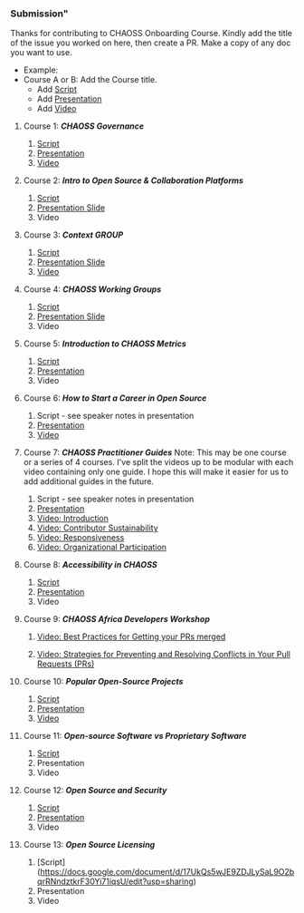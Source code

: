 ### Submission"

Thanks for contributing to CHAOSS Onboarding Course.
Kindly add the title of the issue you worked on here, then create a PR. Make a copy of any doc you want to use.

*   Example:
*   Course A or B: Add the Course title.
    *   Add [Script](https://github.com/chaoss/education/pull/62)
    *   Add [Presentation](https://github.com/chaoss/education/pull/62)
    *   Add [Video](https://github.com/chaoss/education/pull/62)

1.  Course 1: ***CHAOSS Governance***
    1.  [Script](https://docs.google.com/document/d/1xl5Mi0YKTF-hr44Wf7TK3Zv5bKARw_eY6PERx2YVr0M/preview)
    2.  [Presentation](https://docs.google.com/presentation/d/1yRONCzo0hP0xl-K-5ZDmeM_4wX7xHosZcc6dQic1gJ8/preview)
    3.  [Video](https://zoom.us/rec/share/JAzEpdmirE0vHWNKnvvffH-SXwP1oB1tfKmFkx4lkxFnvstgFTXCEEsHvPKBr4-V.WZ4NAVJeVxAkdnGF1)

2.  Course 2: ***Intro to Open Source & Collaboration Platforms***
    1.  [Script](https://docs.google.com/document/d/1fcuRMU5utobzaUEreaEhWDDvJ32nu-PCvMgDrEtXvY0/edit)
    2.  [Presentation Slide](https://docs.google.com/presentation/d/1Xfcg5Ge9CaI6FJsd2WAnNMSpScyZVvRMrWUnjFYTz78/edit?usp=sharing)
    3.  Video

3.  Course 3: ***Context GROUP***
    1.  [Script](https://docs.google.com/document/d/1zMHxMU28yJeJSoiM_3ieQ5LCA6gVT-oOeJdpbYILjdQ/edit)
    2.  [Presentation Slide](https://docs.google.com/presentation/d/15MVlO0bboFia_1TghekRxTDt_1EOu5mk6TsIhcBCDuE/edit#slide=id.g26aba8065f7_0_0)
    3.  [Video](https://zoom.us/rec/share/T54xlqLjwdrSTK14ctcaexZEL6AI-in-046FtAct8ju-IKNvnTfztM-np5VTCsxs.jixC0a68f-WtvdwV)

4.  Course 4: ***CHAOSS Working Groups***
    1.  [Script](https://docs.google.com/document/d/1KZL7HGq3-gWLqYA3XJ9-19BIPkRn4b4okUu-7KiypWA/edit)
    2.  [Presentation Slide](https://docs.google.com/presentation/d/1X-g2X49Uqr38WHTexcZ864AyICf-2-Xbsd94JA71EiU/edit?usp=sharing)
    3.  Video

5.  Course 5: ***Introduction to CHAOSS Metrics***
    1.  [Script](https://docs.google.com/document/d/1-rOhnannOvnQBJ3EtRwm-N4NhnE_gl8CfvRPjCxxkEE/edit)
    2.  [Presentation](https://docs.google.com/presentation/d/1XvpRYcg4Kv69dSX5Q4mBFlap9S6KuIF4JG19zLQH2lY/edit#slide=id.g2ab5a4dbc5f_0_5)
    3.  Video

6.  Course 6: ***How to Start a Career in Open Source***
    1.  Script - see speaker notes in presentation
    2.  [Presentation](https://docs.google.com/presentation/d/1035T5lpJDnRFTu98piqd7hVkFF230ggFYLjM4LkPfRM/edit?usp=sharing)
    3.  [Video](https://drive.google.com/file/d/1IPAuyLBVl8qLA4W-UV1qoSkyMZ-tFLle/view?usp=drive_link)

7.  Course 7: ***CHAOSS Practitioner Guides***
    Note: This may be one course or a series of 4 courses. I've split the videos up to be modular with each video containing only one guide. I hope this will make it easier for us to add additional guides in the future.
    1.  Script - see speaker notes in presentation
    2.  [Presentation](https://docs.google.com/presentation/d/1W5TkIXGBX1A8mYcY3aUHEvENK8av26S2kvRpm2WxAMA/edit?usp=drive_link)
    3.  [Video: Introduction](https://drive.google.com/file/d/1IavY6YIxRCs6PR4iLpbJew4fa4mo4XPf/view?usp=drive_link)
    4.  [Video: Contributor Sustainability](https://drive.google.com/file/d/1InxWRVVvxPTkEiUvXfL6MgfghsR9URYu/view?usp=drive_link)
    5.  [Video: Responsiveness](https://drive.google.com/file/d/1Is5LPdwqSUdP9C4RLJejKGQHOjXiowLd/view?usp=drive_link)
    6.  [Video: Organizational Participation](https://drive.google.com/file/d/1IzH7tm14ftuLjO0z79zq6dWycU0nTUI9/view?usp=drive_link)

8.  Course 8: ***Accessibility in CHAOSS***
    1.  [Script](https://docs.google.com/document/d/188T3yGG7Oy_JLBcZ6iA8Q_Kyxblc0Gewlaj6ieqTyxI/edit)
    2.  [Presentation](https://docs.google.com/presentation/d/1XvpRYcg4Kv69dSX5Q4mBFlap9S6KuIF4JG19zLQH2lY/edit#slide=id.g2ab5a4dbc5f_0_5)
    3.  Video

9.  Course 9: ***CHAOSS Africa Developers Workshop***
    1.  [Video: Best Practices for Getting your PRs merged ](https://www.youtube.com/watch?v=9DpdGVaEMvw\&list=PL60k37cxI-HRHmoXfVzKX_U-y6V-5cuer\&index=3\&t=772s)

    2.  [Video: Strategies for Preventing and Resolving Conflicts in Your Pull Requests (PRs) ](https://www.youtube.com/watch?v=FdM4-O0p6AI\&list=PL60k37cxI-HRHmoXfVzKX_U-y6V-5cuer\&index=1\&t=556s)

10. Course 10: ***Popular Open-Source Projects***
    1.  [Script](https://docs.google.com/document/d/1woK0jG9ALkOvJPU5KmNnMDIp879Rdk3wMfe15J52Xh0/edit?usp=sharing)
    2.  [Presentation](https://docs.google.com/presentation/d/13RjtBzRwZzxzeCGZ0WEn3rGdY9U9eR8PGt3lkM9AEvc/edit?usp=sharing)
    3.  [Video](https://zoom.us/rec/share/0v4vbRG7GA_PR8R0juJXGXqsjjtUfvfy7axwGZzerCe4QiIR7BanfYp7VYj4AKAo.53LHwXb9li6_erel)

    


11. Course 11: ***Open-source Software vs Proprietary Software***
    1.  [Script](https://docs.google.com/document/d/1bNsNjeDmr7T0e0UrbOKThc3VrjXra1LEjJ4eHKV5SMU/edit)
    2.  Presentation
    3.  Video

12. Course 12: ***Open Source and Security***
    1.  [Script](https://docs.google.com/document/d/1WdtRIZaKwvkW-4aPK5F2O8fc71WkDCproFMPHFHJbuE/edit?usp=sharing)
    2.  [Presentation](https://docs.google.com/presentation/d/1Ul0-Q5_1MRAnY_JMejUi_QY6iEpR66PxOhqFzS33U_0/edit?usp=sharing)
    3.  Video

13. Course 13: ***Open Source Licensing***
    1.  [Script] (https://docs.google.com/document/d/17UkQs5wJE9ZDJLySaL9O2bqrRNndztkrF30Yi71iqsU/edit?usp=sharing)
    2.  Presentation
    3.  Video
